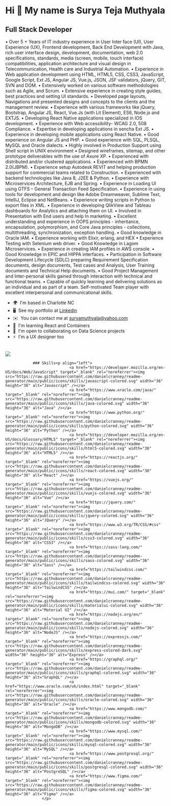 Hi 👋 My name is Surya Teja Muthyala
====================================

Full Stack Developer
--------------------

• Over 5 + Years of IT industry experience in User Inter face (UI), User Experience (UX), Frontend development, Back End Development with Java, rich user interface design, development, documentation, web 2.0 specifications, standards, media (screen, mobile, touch interface) compatibilities, application architecture and visual design in Telecommunication, Health care and Industrial Automation. • Experience in Web application development using HTML, HTML5, CSS, CSS3, JavaScript, Google Script, Ext JS, Angular JS, Vue.js, JSON, JSF validators, jQuery, GIT, SVN and DOM. • Extensively worked on various software methodologies such as Agile, and Scrum. • Extensive experience in creating style guides, best practices and setting UI standards. • Developed page layouts, Navigations and presented designs and concepts to the clients and the management review. • Experience with various frameworks like jQuery, Bootstrap, Angular JS, React, Vue.Js (with Lit Element), ES6, Node.js and EXTJS. • Developing React Native applications specialized in IOS development. • Experience with Web accessibility- WCAG 2.0, 508 Compliance. • Expertise in developing applications in sencha Ext JS. • Experience in developing mobile applications using React Native. • Good experience on Angular JS and PHP. • Good experience with SQL, PLSQL, MySQL and Oracle dialects. • Highly involved in Production Support using Shell script in UNIX environment • Designed wireframes, sitemap, and other prototype deliverables with the use of Axure XP. • Experienced with distributed and/or clustered applications. • Experienced with BPMN 2.0(JBPM). • Experience setup Autodesk REVIT and helping production support for commercial teams related to Construction. • Experienced with backend technologies like Java 8, J2EE & Python. • Experience with Microservices Architecture, EJB and Spring. • Experience in Loading UI using GTFS – General Transaction Feed Specification. • Experience in using tools for development and design like Adobe Dreamweaver, Sublime Text, IntelliJ, Eclipse and NetBeans. • Experience writing scripts in Python to export files in XML. • Experience in developing QlikView and Tableau dashboards for Analytics and attaching them on UI. • Involved in Presentation with End users and help In marketing. • Excellent understanding and experience in OOPS principles - inheritance, encapsulation, polymorphism, and Core Java principles - collections, multithreading, synchronization, exception handling. • Good knowledge in Oracle IAM. • Experience working with Elixir, erlang, and HEX • Experience Testing with Selenium web driver. • Good Knowledge in Lagom Microservices. • Experience in creating IAM profiles in AWS console. • Good Knowledge in EPIC and HIPPA interfaces. • Participation in Software Development Lifecycle (SDLC) preparing Requirement Specification documents, design documents, Test cases and Analysis, User Training documents and Technical Help documents. • Good Project Management and Inter-personal skills gained through interaction with technical and functional teams. • Capable of quickly learning and delivering solutions as an individual and as part of a team. Self-motivated Team player with excellent interpersonal and communicational skills.

*   🌍  I'm based in Charlotte NC
*   🖥️  See my portfolio at [Linkedin](http://www.linkedin.com/in/suryatejamuthyala/)
*   ✉️  You can contact me at [suryamuthyala@yahoo.com](mailto:suryamuthyala@yahoo.com)
*   🧠  I'm learning React and Containers
*   🤝  I'm open to collaborating on Data Science projects
*   ⚡  I'm a UX designer too
</br>
<a href="https://www.twitter.com/suryateja027" target="_blank" rel="noreferrer"><img
                  src="https://img.shields.io/twitter/follow/suryateja027?logo=twitter&style=for-the-badge&color=0891b2&labelColor=1c1917"
                /></a></br>
                
                ### Skills<p align="left">
                                <a href="https://developer.mozilla.org/en-US/docs/Web/JavaScript" target="_blank" rel="noreferrer"><img src="https://raw.githubusercontent.com/danielcranney/readme-generator/main/public/icons/skills/javascript-colored.svg" width="36" height="36" alt="Javascript" /></a>
                                <a href="https://www.oracle.com/java/" target="_blank" rel="noreferrer"><img src="https://raw.githubusercontent.com/danielcranney/readme-generator/main/public/icons/skills/java-colored.svg" width="36" height="36" alt="Java" /></a>
                                <a href="https://www.python.org/" target="_blank" rel="noreferrer"><img src="https://raw.githubusercontent.com/danielcranney/readme-generator/main/public/icons/skills/python-colored.svg" width="36" height="36" alt="Python" /></a>
                                <a href="https://developer.mozilla.org/en-US/docs/Glossary/HTML5" target="_blank" rel="noreferrer"><img src="https://raw.githubusercontent.com/danielcranney/readme-generator/main/public/icons/skills/html5-colored.svg" width="36" height="36" alt="HTML5" /></a>
                                <a href="https://reactjs.org/" target="_blank" rel="noreferrer"><img src="https://raw.githubusercontent.com/danielcranney/readme-generator/main/public/icons/skills/react-colored.svg" width="36" height="36" alt="React" /></a>
                                <a href="https://vuejs.org/" target="_blank" rel="noreferrer"><img src="https://raw.githubusercontent.com/danielcranney/readme-generator/main/public/icons/skills/vuejs-colored.svg" width="36" height="36" alt="Vue" /></a>
                                <a href="https://jquery.com/" target="_blank" rel="noreferrer"><img src="https://raw.githubusercontent.com/danielcranney/readme-generator/main/public/icons/skills/jquery-colored.svg" width="36" height="36" alt="JQuery" /></a>
                                <a href="https://www.w3.org/TR/CSS/#css" target="_blank" rel="noreferrer"><img src="https://raw.githubusercontent.com/danielcranney/readme-generator/main/public/icons/skills/css3-colored.svg" width="36" height="36" alt="CSS3" /></a>
                                <a href="https://sass-lang.com/" target="_blank" rel="noreferrer"><img src="https://raw.githubusercontent.com/danielcranney/readme-generator/main/public/icons/skills/sass-colored.svg" width="36" height="36" alt="Sass" /></a>
                                <a href="https://tailwindcss.com/" target="_blank" rel="noreferrer"><img src="https://raw.githubusercontent.com/danielcranney/readme-generator/main/public/icons/skills/tailwindcss-colored.svg" width="36" height="36" alt="TailwindCSS" /></a>
                                <a href="https://mui.com/" target="_blank" rel="noreferrer"><img src="https://raw.githubusercontent.com/danielcranney/readme-generator/main/public/icons/skills/materialui-colored.svg" width="36" height="36" alt="Material UI" /></a>
                                <a href="https://nodejs.org/en/" target="_blank" rel="noreferrer"><img src="https://raw.githubusercontent.com/danielcranney/readme-generator/main/public/icons/skills/nodejs-colored.svg" width="36" height="36" alt="NodeJS" /></a>
                                <a href="https://expressjs.com/" target="_blank" rel="noreferrer"><img src="https://raw.githubusercontent.com/danielcranney/readme-generator/main/public/icons/skills/express-colored-dark.svg" width="36" height="36" alt="Express" /></a>
                                <a href="https://graphql.org/" target="_blank" rel="noreferrer"><img src="https://raw.githubusercontent.com/danielcranney/readme-generator/main/public/icons/skills/graphql-colored.svg" width="36" height="36" alt="GraphQL" /></a>
                                <a href="https://www.oracle.com/uk/index.html" target="_blank" rel="noreferrer"><img src="https://raw.githubusercontent.com/danielcranney/readme-generator/main/public/icons/skills/oracle-colored.svg" width="36" height="36" alt="Oracle" /></a>
                                <a href="https://www.mongodb.com/" target="_blank" rel="noreferrer"><img src="https://raw.githubusercontent.com/danielcranney/readme-generator/main/public/icons/skills/mongodb-colored.svg" width="36" height="36" alt="MongoDB" /></a>
                                <a href="https://www.mysql.com/" target="_blank" rel="noreferrer"><img src="https://raw.githubusercontent.com/danielcranney/readme-generator/main/public/icons/skills/mysql-colored.svg" width="36" height="36" alt="MySQL" /></a>
                                <a href="https://www.postgresql.org/" target="_blank" rel="noreferrer"><img src="https://raw.githubusercontent.com/danielcranney/readme-generator/main/public/icons/skills/postgresql-colored.svg" width="36" height="36" alt="PostgreSQL" /></a>
                                <a href="https://www.figma.com/" target="_blank" rel="noreferrer"><img src="https://raw.githubusercontent.com/danielcranney/readme-generator/main/public/icons/skills/figma-colored.svg" width="36" height="36" alt="Figma" /></a>
                    </p>
                    
